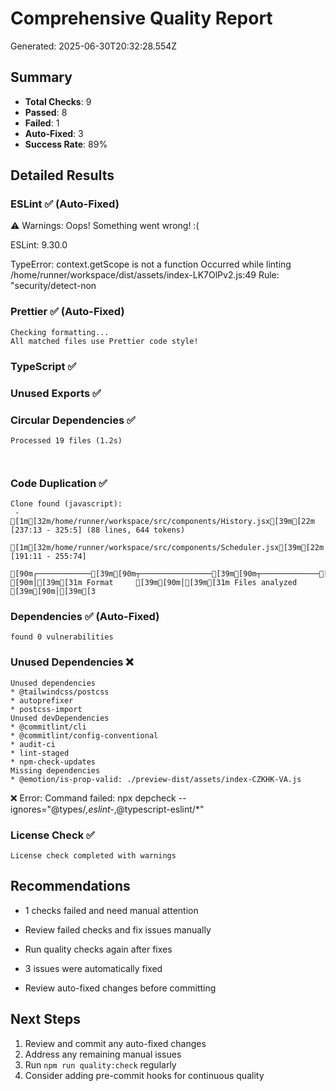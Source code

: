 # Comprehensive Quality Report

Generated: 2025-06-30T20:32:28.554Z

## Summary
- **Total Checks**: 9
- **Passed**: 8
- **Failed**: 1
- **Auto-Fixed**: 3
- **Success Rate**: 89%

## Detailed Results

### ESLint ✅ (Auto-Fixed)

⚠️ Warnings: 
Oops! Something went wrong! :(

ESLint: 9.30.0

TypeError: context.getScope is not a function
Occurred while linting /home/runner/workspace/dist/assets/index-LK7OlPv2.js:49
Rule: "security/detect-non


### Prettier ✅ (Auto-Fixed)
```
Checking formatting...
All matched files use Prettier code style!

```


### TypeScript ✅



### Unused Exports ✅



### Circular Dependencies ✅
```
Processed 19 files (1.2s) 



```


### Code Duplication ✅
```
Clone found (javascript):
 - [1m[32m/home/runner/workspace/src/components/History.jsx[39m[22m [237:13 - 325:5] (88 lines, 644 tokens)
   [1m[32m/home/runner/workspace/src/components/Scheduler.jsx[39m[22m [191:11 - 255:74]

[90m┌────────────[39m[90m┬────────────────[39m[90m┬─────────────[39m[90m┬──────────────[39m[90m┬──────────────[39m[90m┬──────────────────[39m[90m┬───────────────────┐[39m
[90m│[39m[31m Format     [39m[90m│[39m[31m Files analyzed [39m[90m│[39m[3
```


### Dependencies ✅ (Auto-Fixed)
```
found 0 vulnerabilities

```


### Unused Dependencies ❌
```
Unused dependencies
* @tailwindcss/postcss
* autoprefixer
* postcss-import
Unused devDependencies
* @commitlint/cli
* @commitlint/config-conventional
* audit-ci
* lint-staged
* npm-check-updates
Missing dependencies
* @emotion/is-prop-valid: ./preview-dist/assets/index-CZKHK-VA.js

```
❌ Error: Command failed: npx depcheck --ignores="@types/*,eslint-*,@typescript-eslint/*"

### License Check ✅
```
License check completed with warnings

```


## Recommendations


- 1 checks failed and need manual attention
- Review failed checks and fix issues manually
- Run quality checks again after fixes



- 3 issues were automatically fixed
- Review auto-fixed changes before committing


## Next Steps

1. Review and commit any auto-fixed changes
2. Address any remaining manual issues
3. Run `npm run quality:check` regularly
4. Consider adding pre-commit hooks for continuous quality
